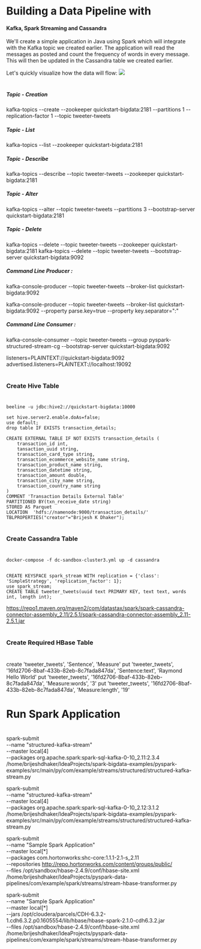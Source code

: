 # Building a Data Pipeline with
#### Kafka, Spark Streaming and Cassandra

We'll create a simple application in Java using Spark which will integrate with the Kafka topic we created earlier.
The application will read the messages as posted and count the frequency of words in every message.
This will then be updated in the Cassandra table we created earlier.

Let's quickly visualize how the data will flow:
![](image/Simple-Data-Pipeline-1.jpg)
#

#
##### Topic - Creation
kafka-topics --create --zookeeper quickstart-bigdata:2181 --partitions 1 --replication-factor 1 --topic tweeter-tweets

##### Topic - List
kafka-topics --list --zookeeper quickstart-bigdata:2181

##### Topic - Describe
kafka-topics --describe --topic tweeter-tweets --zookeeper quickstart-bigdata:2181

##### Topic - Alter
kafka-topics --alter --topic tweeter-tweets --partitions 3 --bootstrap-server quickstart-bigdata:2181

##### Topic - Delete
kafka-topics --delete --topic tweeter-tweets --zookeeper quickstart-bigdata:2181
kafka-topics --delete --topic tweeter-tweets --bootstrap-server quickstart-bigdata:9092

##### Command Line Producer :
kafka-console-producer --topic tweeter-tweets --broker-list quickstart-bigdata:9092

kafka-console-producer --topic tweeter-tweets --broker-list quickstart-bigdata:9092 --property parse.key=true --property key.separator=":"

##### Command Line Consumer :
kafka-console-consumer --topic tweeter-tweets --group pyspark-structured-stream-cg --bootstrap-server quickstart-bigdata:9092

listeners=PLAINTEXT://quickstart-bigdata:9092
advertised.listeners=PLAINTEXT://localhost:19092

#
### Create Hive Table
#
```
beeline -u jdbc:hive2://quickstart-bigdata:10000 

set hive.server2.enable.doAs=false;
use default;
drop table IF EXISTS transaction_details;

CREATE EXTERNAL TABLE IF NOT EXISTS transaction_details (
    transaction_id int,
    tansaction_uuid string,
    transaction_card_type string,
    transaction_ecommerce_website_name string,
    transaction_product_name string,
    transaction_datetime string,
    transaction_amount double,
    transaction_city_name string,
    transaction_country_name string
)
COMMENT 'Transaction Details External Table'
PARTITIONED BY(txn_receive_date string)
STORED AS Parquet
LOCATION  'hdfs://namenode:9000/transaction_details/'
TBLPROPERTIES("creator"="Brijesh K Dhaker");

```

#
### Create Cassandra Table
#
```
docker-compose -f dc-sandbox-cluster3.yml up -d cassandra


CREATE KEYSPACE spark_stream WITH replication = {'class': 'SimpleStrategy', 'replication_factor': 1};
use spark_stream;
CREATE TABLE tweeter_tweets(uuid text PRIMARY KEY, text text, words int, length int);

```

https://repo1.maven.org/maven2/com/datastax/spark/spark-cassandra-connector-assembly_2.11/2.5.1/spark-cassandra-connector-assembly_2.11-2.5.1.jar

#
### Create Required HBase Table
#

create 'tweeter_tweets', 'Sentence', 'Measure'
put 'tweeter_tweets', '16fd2706-8baf-433b-82eb-8c7fada847da', 'Sentence:text', 'Raymond Hello World'
put 'tweeter_tweets', '16fd2706-8baf-433b-82eb-8c7fada847da', 'Measure:words', '3'
put 'tweeter_tweets', '16fd2706-8baf-433b-82eb-8c7fada847da', 'Measure:length', '19'

#
# Run Spark Application
#
spark-submit \
--name "structured-kafka-stream" \
--master local[4] \
--packages org.apache.spark:spark-sql-kafka-0-10_2.11:2.3.4 \
/home/brijeshdhaker/IdeaProjects/spark-bigdata-examples/pyspark-examples/src/main/py/com/example/streams/structured/structured-kafka-stream.py

spark-submit \
--name "structured-kafka-stream" \
--master local[4] \
--packages org.apache.spark:spark-sql-kafka-0-10_2.12:3.1.2 \
/home/brijeshdhaker/IdeaProjects/spark-bigdata-examples/pyspark-examples/src/main/py/com/example/streams/structured/structured-kafka-stream.py



spark-submit \
--name "Sample Spark Application" \
--master local[*] \
--packages com.hortonworks:shc-core:1.1.1-2.1-s_2.11 \
--repositories http://repo.hortonworks.com/content/groups/public/ \
--files /opt/sandbox/hbase-2.4.9/conf/hbase-site.xml \
/home/brijeshdhaker/IdeaProjects/pyspark-data-pipelines/com/example/spark/streams/stream-hbase-transformer.py


spark-submit \
--name "Sample Spark Application" \
--master local[*] \
--jars /opt/cloudera/parcels/CDH-6.3.2-1.cdh6.3.2.p0.1605554/lib/hbase/hbase-spark-2.1.0-cdh6.3.2.jar \
--files /opt/sandbox/hbase-2.4.9/conf/hbase-site.xml \
/home/brijeshdhaker/IdeaProjects/pyspark-data-pipelines/com/example/spark/streams/stream-hbase-transformer.py
